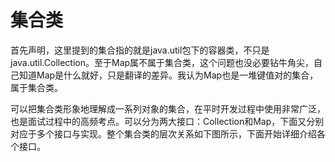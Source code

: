 # 集合类

首先声明，这里提到的集合指的就是java.util包下的容器类，不只是java.util.Collection。至于Map属不属于集合类，这个问题也没必要钻牛角尖，自己知道Map是什么就好，只是翻译的差异。我认为Map也是一堆键值对的集合，属于集合类。

可以把集合类形象地理解成一系列对象的集合，在平时开发过程中使用非常广泛，也是面试过程中的高频考点。可以分为两大接口：Collection和Map，下面又分别对应于多个接口与实现。整个集合类的层次关系如下图所示，下面开始详细介绍各个接口。

